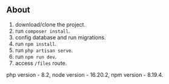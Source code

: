 ## About

1. download/clone the project.
2. run `composer install`.
3. config database and run migrations.
4. run `npm install`.
5. run `php artisan serve`.
6. run `npm run dev`.
7. access `/files` route.

php version  - 8.2,
node version - 16.20.2,
npm version  - 8.19.4.
